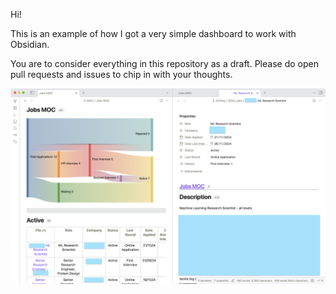 Hi! 

This is an example of how I got a very simple dashboard to work with Obsidian. 

You are to consider everything in this repository as a draft. Please do open pull requests and issues to chip in with your thoughts. 

![](intro.png)

